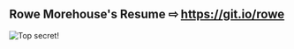 
## Rowe Morehouse's Resume ⇨ https://git.io/rowe
![Top secret!](https://repository-images.githubusercontent.com/266460424/ecce6c00-9d35-11ea-84fc-a25379b3eccd)
